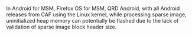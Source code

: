 In Android for MSM, Firefox OS for MSM, QRD Android, with all Android releases from CAF using the Linux kernel, while processing sparse image, uninitialized heap memory can potentially be flashed due to the lack of validation of sparse image block header size.